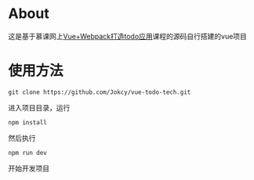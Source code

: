 # About
这是基于慕课网上[Vue+Webpack打造todo应用](https://www.imooc.com/learn/935)课程的源码自行搭建的vue项目

# 使用方法
```
git clone https://github.com/Jokcy/vue-todo-tech.git
```
进入项目目录，运行
```
npm install
```
然后执行
```
npm run dev
```
开始开发项目